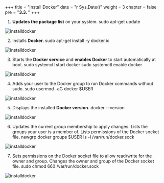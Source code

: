 +++
title = "Install Docker"
date = "r Sys.Date()"
weight = 3
chapter = false
pre = "<b>3.3. </b>"
+++

1. **Updates the package list** on your system.
sudo apt-get update


![installdocker](/Deploying-a-Multi-Model-and-Multi-RAG-Powered-Chatbot-Using-AWS-CDK-on-AWS/images/3-setupproject/3-installdocker/001-3-installdocker.png?width=90pc)

2. Installs **Docker**.
sudo apt-get install -y docker.io


![installdocker](/Deploying-a-Multi-Model-and-Multi-RAG-Powered-Chatbot-Using-AWS-CDK-on-AWS/images/3-setupproject/3-installdocker/002-3-installdocker.png?width=90pc)

3. Starts the **Docker service** and **enables Docker** to start automatically at boot.
sudo systemctl start docker
sudo systemctl enable docker


![installdocker](/Deploying-a-Multi-Model-and-Multi-RAG-Powered-Chatbot-Using-AWS-CDK-on-AWS/images/3-setupproject/3-installdocker/003-3-installdocker.png?width=90pc)

4. Adds your user to the Docker group to run Docker commands without sudo.
sudo usermod -aG docker $USER


![installdocker](/Deploying-a-Multi-Model-and-Multi-RAG-Powered-Chatbot-Using-AWS-CDK-on-AWS/images/3-setupproject/3-installdocker/004-3-installdocker.png?width=90pc)

5. Displays the installed **Docker version.**
docker --version


![installdocker](/Deploying-a-Multi-Model-and-Multi-RAG-Powered-Chatbot-Using-AWS-CDK-on-AWS/images/3-setupproject/3-installdocker/005-3-installdocker.png?width=90pc)

6. Updates the current group membership to apply changes.
Lists the groups your user is a member of.
Lists permissions of the Docker socket file.
newgrp docker
groups $USER
ls -l /var/run/docker.sock


![installdocker](/Deploying-a-Multi-Model-and-Multi-RAG-Powered-Chatbot-Using-AWS-CDK-on-AWS/images/3-setupproject/3-installdocker/006-3-installdocker.png?width=90pc)

7. Sets permissions on the Docker socket file to allow read/write for the owner and group.
Changes the owner and group of the Docker socket file.
sudo chmod 660 /var/run/docker.sock


![installdocker](/Deploying-a-Multi-Model-and-Multi-RAG-Powered-Chatbot-Using-AWS-CDK-on-AWS/images/3-setupproject/3-installdocker/007-3-installdocker.png?width=90pc)